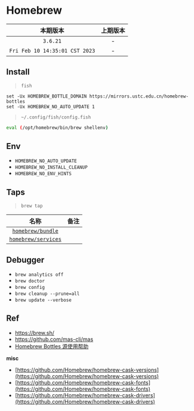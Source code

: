 # Homebrew

|本期版本|上期版本
|:---:|:---:
`3.6.21` | -
`Fri Feb 10 14:35:01 CST 2023` | -

## Install



> `fish`

```
set -Ux HOMEBREW_BOTTLE_DOMAIN https://mirrors.ustc.edu.cn/homebrew-bottles
set -Ux HOMEBREW_NO_AUTO_UPDATE 1
```

> `~/.config/fish/config.fish`

```bash
eval (/opt/homebrew/bin/brew shellenv)
```



## Env

* `HOMEBREW_NO_AUTO_UPDATE`
* `HOMEBREW_NO_INSTALL_CLEANUP`
* `HOMEBREW_NO_ENV_HINTS`

## Taps

> `brew tap`

名称|备注
:---:|:---:
[`homebrew/bundle`](https://github.com/Homebrew/homebrew-bundle) |
[`homebrew/services`](https://github.com/Homebrew/homebrew-services) | 


## Debugger

* `brew analytics off` 
* `brew doctor`
* `brew config`
* `brew cleanup --prune=all`
* `brew update --verbose`




## Ref

* <https://brew.sh/>
* <https://github.com/mas-cli/mas>
* [Homebrew Bottles 源使用帮助](https://mirrors.ustc.edu.cn/help/homebrew-bottles.html)

**misc**


* [https://github.com/Homebrew/homebrew-cask-versions](https://github.com/Homebrew/homebrew-cask-versions)
* [https://github.com/Homebrew/homebrew-cask-fonts](https://github.com/Homebrew/homebrew-cask-fonts)
* [https://github.com/Homebrew/homebrew-cask-drivers](https://github.com/Homebrew/homebrew-cask-drivers)


